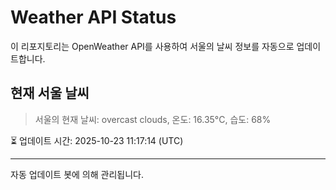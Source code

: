 
# Weather API Status

이 리포지토리는 OpenWeather API를 사용하여 서울의 날씨 정보를 자동으로 업데이트합니다.

## 현재 서울 날씨
> 서울의 현재 날씨: overcast clouds, 온도: 16.35°C, 습도: 68%

⏳ 업데이트 시간: 2025-10-23 11:17:14 (UTC)

---
자동 업데이트 봇에 의해 관리됩니다.
